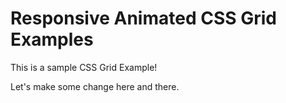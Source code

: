 # Responsive Animated CSS Grid Examples

This is a sample CSS Grid Example!

Let's make some change here and there.